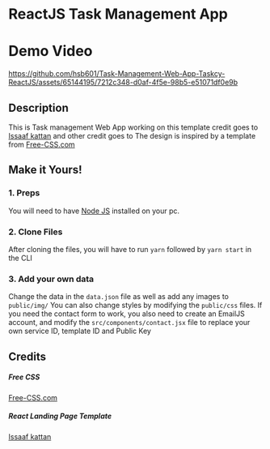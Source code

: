 # ReactJS Task Management App

# Demo Video


https://github.com/hsb601/Task-Management-Web-App-Taskcy-ReactJS/assets/65144195/7212c348-d0af-4f5e-98b5-e51071df0e9b



## Description
This is Task management Web App working on this template credit goes to <a href="https://github.com/issaafalkattan/React-Landing-Page-Template">Issaaf kattan</a> and other credit goes to The design is inspired by a template from <a href="https://www.free-css.com/assets/files/free-css-templates/preview/page234/interact/">Free-CSS.com </a>

## Make it Yours!
### 1. Preps
You will need to have <a href="https://nodejs.org/">Node JS</a> installed on your pc. 

### 2. Clone Files
After cloning the files, you will have to run ```yarn``` followed by ```yarn start``` in the CLI
### 3. Add your own data 
Change the data in the ```data.json``` file as well as add any images to ```public/img/```
You can also change styles by modifying the ```public/css``` files.
If you need the contact form to work, you also need to create an EmailJS account, and modify the ```src/components/contact.jsx``` file to replace your own service ID, template ID and Public Key

## Credits
##### Free CSS 
<a href="https://www.free-css.com/assets/files/free-css-templates/preview/page234/interact/">Free-CSS.com </a>

##### React Landing Page Template
<a href="https://github.com/issaafalkattan/React-Landing-Page-Template">Issaaf kattan</a>
